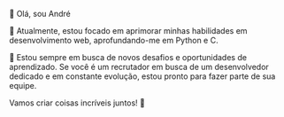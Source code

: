 👋 Olá, sou André

🌱 Atualmente, estou focado em aprimorar minhas habilidades em desenvolvimento web, aprofundando-me em Python e C.

🚀 Estou sempre em busca de novos desafios e oportunidades de aprendizado. Se você é um recrutador em busca de um desenvolvedor dedicado e em constante evolução, estou pronto para fazer parte de sua equipe.

Vamos criar coisas incríveis juntos! 🤝
